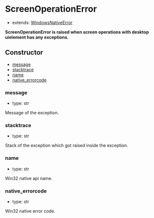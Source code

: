 # ScreenOperationError

- extends: [WindowsNativeError](./doc/api/python/exceptions/windowsnativeerror.md)

**ScreenOperationError is raised when screen operations with desktop uielement has any exceptions.**

## Constructor<!-- {docsify-ignore} -->
- [message](#message)
- [stacktrace](#stacktrace)
- [name](#name)
- [native_errorcode](#native_errorcode)

### message
- type: str

Message of the exception.


### stacktrace
- type: str

Stack of the exception which got raised inside the exception.

### name
- type: str

Win32 native api name.


### native_errorcode
- type: str

Win32 native error code.
